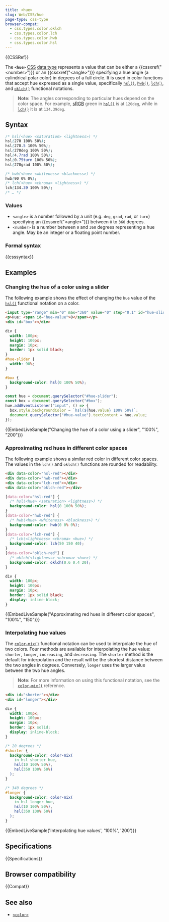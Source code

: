 ```yaml
---
title: <hue>
slug: Web/CSS/hue
page-type: css-type
browser-compat:
  - css.types.color.oklch
  - css.types.color.lch
  - css.types.color.hwb
  - css.types.color.hsl
---
```


{{CSSRef}}

The **`<hue>`** [CSS](/en-US/docs/Web/CSS) [data type](/en-US/docs/Web/CSS/CSS_Types) represents a value that can be either a {{cssxref("&lt;number&gt;")}} or an {{cssxref("&lt;angle&gt;")}} specifying a hue angle (a cylindrical polar color) in degrees of a full circle.
It is used in color functions that accept hue expressed as a single value, specifically [`hsl()`](/en-US/docs/Web/CSS/color_value/hsl), [`hwb()`](/en-US/docs/Web/CSS/color_value/hwb), [`lch()`](/en-US/docs/Web/CSS/color_value/lch), and [`oklch()`](/en-US/docs/Web/CSS/color_value/oklch) functional notations.

> **Note:** The angles corresponding to particular hues depend on the color space.
> For example, [sRGB](https://en.wikipedia.org/wiki/SRGB) green in [`hsl()`](/en-US/docs/Web/CSS/color_value/hsl) is at `120deg`, while in [`lch()`](/en-US/docs/Web/CSS/color_value/lch) it is at `134.39deg`.

## Syntax

```css
/* hsl(<hue> <saturation> <lightness>) */
hsl(270 100% 50%);
hsl(270.5 100% 50%);
hsl(270deg 100% 50%);
hsl(4.7rad 100% 50%);
hsl(0.75turn 100% 50%);
hsl(270grad 100% 50%);

/* hwb(<hue> <whiteness> <blackness>) */
hwb(90 0% 0%);
/* lch(<hue> <chroma> <lightness>) */
lch(134.39 100% 50%);
/* … */
```

### Values

- `<angle>` is a number followed by a unit (e.g. `deg`, `grad`, `rad`, or `turn`) specifying an {{cssxref("&lt;angle&gt;")}} between `0` to `360` degrees.
- `<number>` is a number between `0` and `360` degrees representing a hue angle.
  May be an integer or a floating point number.

### Formal syntax

{{csssyntax}}

## Examples

### Changing the hue of a color using a slider

The following example shows the effect of changing the `hue` value of the [`hsl()`](/en-US/docs/Web/CSS/color_value/hsl) functional notation on a color.

```html
<input type="range" min="0" max="360" value="0" step="0.1" id="hue-slider" />
<p>Hue: <span id="hue-value">0</span></p>
<div id="box"></div>
```

```css hidden
div {
  width: 100px;
  height: 100px;
  margin: 10px;
  border: 1px solid black;
}
#hue-slider {
  width: 90%;
}
```

```css
#box {
  background-color: hsl(0 100% 50%);
}
```

```js
const hue = document.querySelector("#hue-slider");
const box = document.querySelector("#box");
hue.addEventListener("input", () => {
  box.style.backgroundColor = `hsl(${hue.value} 100% 50%)`;
  document.querySelector("#hue-value").textContent = hue.value;
});
```

{{EmbedLiveSample("Changing the hue of a color using a slider", "100%", "200")}}

### Approximating red hues in different color spaces

The following example shows a similar red color in different color spaces.
The values in the `lch()` and `oklch()` functions are rounded for readability.

```html
<div data-color="hsl-red"></div>
<div data-color="hwb-red"></div>
<div data-color="lch-red"></div>
<div data-color="oklch-red"></div>
```

```css
[data-color="hsl-red"] {
  /* hsl(<hue> <saturation> <lightness>) */
  background-color: hsl(0 100% 50%);
}
[data-color="hwb-red"] {
  /* hwb(<hue> <whiteness> <blackness>) */
  background-color: hwb(0 0% 0%);
}
[data-color="lch-red"] {
  /* lch(<lightness> <chroma> <hue>) */
  background-color: lch(50 150 40);
}
[data-color="oklch-red"] {
  /* oklch(<lightness> <chroma> <hue>) */
  background-color: oklch(0.6 0.4 20);
}
```

```css hidden
div {
  width: 100px;
  height: 100px;
  margin: 10px;
  border: 1px solid black;
  display: inline-block;
}
```

{{EmbedLiveSample("Approximating red hues in different color spaces", "100%", "150")}}

### Interpolating hue values

The [`color-mix()`](/en-US/docs/web/CSS/color_value/color-mix) functional notation can be used to interpolate the hue of two colors.
Four methods are available for interpolating the hue value: `shorter`, `longer`, `increasing`, and `decreasing`.
The `shorter` method is the default for interpolation and the result will be the shortest distance between the two angles in degrees.
Conversely, `longer` uses the larger value between the two hue angles.

> **Note:** For more information on using this functional notation, see the [`color-mix()`](/en-US/docs/Web/CSS/color_value/color-mix) reference.

```html
<div id="shorter"></div>
<div id="longer"></div>
```

```css hidden
div {
  width: 100px;
  height: 100px;
  margin: 10px;
  border: 1px solid;
  display: inline-block;
}
```

```css
/* 20 degrees */
#shorter {
  background-color: color-mix(
    in hsl shorter hue,
    hsl(10 100% 50%),
    hsl(350 100% 50%)
  );
}

/* 340 degrees */
#longer {
  background-color: color-mix(
    in hsl longer hue,
    hsl(10 100% 50%),
    hsl(350 100% 50%)
  );
}
```

{{EmbedLiveSample('Interpolating hue values', '100%', '200')}}

## Specifications

{{Specifications}}

## Browser compatibility

{{Compat}}

## See also

- [`<color>`](/en-US/docs/Web/CSS/color_value)
